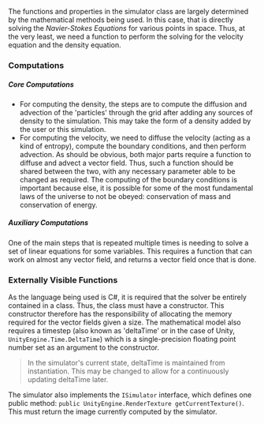 The functions and properties in the simulator class are largely determined by the mathematical methods being used. In this case, that is directly solving the *Navier-Stokes Equations* for various points in space. Thus, at the very least, we need a function to perform the solving for the velocity equation and the density equation.

### Computations
##### Core Computations
- For computing the density, the steps are to compute the diffusion and advection of the 'particles' through the grid after adding any sources of density to the simulation. This may take the form of a density added by the user or this simulation.
- For computing the velocity, we need to diffuse the velocity (acting as a kind of entropy), compute the boundary conditions, and then perform advection.
As should be obvious, both major parts require a function to diffuse and advect a vector field. Thus, such a function should be shared between the two, with any necessary parameter able to be changed as required.
The computing of the boundary conditions is important because else, it is possible for some of the most fundamental laws of the universe to not be obeyed: conservation of mass and conservation of energy.
##### Auxiliary Computations
One of the main steps that is repeated multiple times is needing to solve a set of linear equations for some variables. This requires a function that can work on almost any vector field, and returns a vector field once that is done.
### Externally Visible Functions
As the language being used is C#, it is required that the solver be entirely contained in a class. Thus, the class must have a constructor. This constructor therefore has the responsibility of allocating the memory required for the vector fields given a size. The mathematical model also requires a timestep (also known as 'deltaTime' or in the case of Unity, `UnityEngine.Time.DeltaTime`) which is a single-precision floating point number set as an argument to the constructor.
> In the simulator's current state, deltaTime is maintained from instantiation. This may be changed to allow for a continuously updating deltaTime later.

The simulator also implements the `ISimulator` interface, which defines one public method: `public UnityEngine.RenderTexture getCurrentTexture()`. This must return the image currently computed by the simulator. 